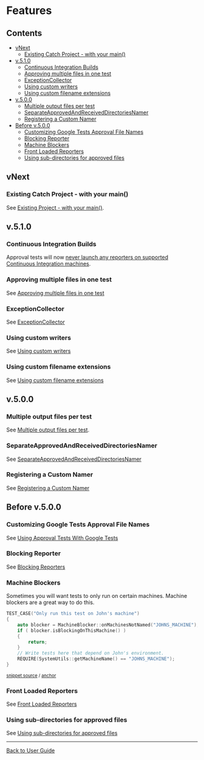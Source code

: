 <!--
GENERATED FILE - DO NOT EDIT
This file was generated by [MarkdownSnippets](https://github.com/SimonCropp/MarkdownSnippets).
Source File: /doc/mdsource/Features.source.md
To change this file edit the source file and then execute ./run_markdown_templates.sh.
-->

<a id="top"></a>

# Features



<!-- toc -->
## Contents

  * [vNext](#vnext)
    * [Existing Catch Project - with your main()](#existing-catch-project---with-your-main)
  * [v.5.1.0](#v510)
    * [Continuous Integration Builds](#continuous-integration-builds)
    * [Approving multiple files in one test](#approving-multiple-files-in-one-test)
    * [ExceptionCollector](#exceptioncollector)
    * [Using custom writers](#using-custom-writers)
    * [Using custom filename extensions](#using-custom-filename-extensions)
  * [v.5.0.0](#v500)
    * [Multiple output files per test](#multiple-output-files-per-test)
    * [SeparateApprovedAndReceivedDirectoriesNamer](#separateapprovedandreceiveddirectoriesnamer)
    * [Registering a Custom Namer](#registering-a-custom-namer)
  * [Before v.5.0.0](#before-v500)
    * [Customizing Google Tests Approval File Names](#customizing-google-tests-approval-file-names)
    * [Blocking Reporter](#blocking-reporter)
    * [Machine Blockers](#machine-blockers)
    * [Front Loaded Reporters](#front-loaded-reporters)
    * [Using sub-directories for approved files](#using-sub-directories-for-approved-files)
<!-- endtoc -->


## vNext

### Existing Catch Project - with your main()

See [Existing Project - with your main()](/doc/UsingCatch.md#existing-project---with-your-main).

## v.5.1.0

### Continuous Integration Builds

Approval tests will now [never launch any reporters on supported Continuous Integration machines](/doc/BuildMachinesAndCI.md#top).

### Approving multiple files in one test

See [Approving multiple files in one test](/doc/MultipleOutputFilesPerTest.md#approving-multiple-files-in-one-test)

### ExceptionCollector

See [ExceptionCollector](/doc/Utilities.md#exceptioncollector)

### Using custom writers

See [Using custom writers](/doc/Writers.md#using-custom-writers)

### Using custom filename extensions

See [Using custom filename extensions](/doc/Writers.md#using-custom-filename-extensions)

## v.5.0.0

### Multiple output files per test

See [Multiple output files per test](/doc/MultipleOutputFilesPerTest.md#top).

### SeparateApprovedAndReceivedDirectoriesNamer

See [SeparateApprovedAndReceivedDirectoriesNamer](/doc/Namers.md#separateapprovedandreceiveddirectoriesnamer)

### Registering a Custom Namer

See [Registering a Custom Namer](/doc/Namers.md#registering-a-custom-namer)

## Before v.5.0.0

### Customizing Google Tests Approval File Names

See [Using Approval Tests With Google Tests](/doc/UsingGoogleTests.md#customizing-google-tests-approval-file-names)

### Blocking Reporter

See [Blocking Reporters](/doc/Reporters.md#blocking-reporters)

### Machine Blockers

Sometimes you will want tests to only run on certain machines. Machine blockers are a great way to do this.

<!-- snippet: machine_specific_test_runner -->
<a id='snippet-machine_specific_test_runner'/></a>
```cpp
TEST_CASE("Only run this test on John's machine")
{
    auto blocker = MachineBlocker::onMachinesNotNamed("JOHNS_MACHINE");
    if ( blocker.isBlockingOnThisMachine() )
    {
        return;
    }
    // Write tests here that depend on John's environment.
    REQUIRE(SystemUtils::getMachineName() == "JOHNS_MACHINE");
}
```
<sup>[snippet source](/tests/Catch2_Tests/utilities/MachineBlockerTests.cpp#L23-L34) / [anchor](#snippet-machine_specific_test_runner)</sup>
<!-- endsnippet -->

### Front Loaded Reporters

See [Front Loaded Reporters](/doc/Reporters.md#front-loaded-reporters)

### Using sub-directories for approved files

See [Using sub-directories for approved files](/doc/Configuration.md#using-sub-directories-for-approved-files)


---

[Back to User Guide](/doc/README.md#top)

